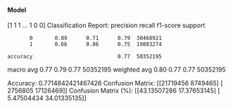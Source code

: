 #### Model
[1 1 1 ... 1 0 0]
Classification Report:
              precision    recall  f1-score   support

           0       0.89      0.71      0.79  30468921
           1       0.66      0.86      0.75  19883274

    accuracy                           0.77  50352195
   macro avg       0.77      0.79      0.77  50352195
weighted avg       0.80      0.77      0.77  50352195

Accuracy: 0.7714842421467426
Confusion Matrix:
[[21719456  8749465]
 [ 2756805 17126469]]
Confusion Matrix (%):
[[43.13507286 17.37653145]
 [ 5.47504434 34.01335135]]
